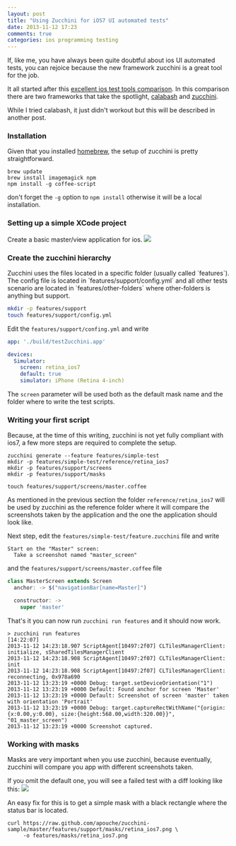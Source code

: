 ```yaml
---
layout: post
title: "Using Zucchini for iOS7 UI automated tests"
date: 2013-11-12 17:23
comments: true
categories: ios programming testing
---
```

If, like me, you have always been quite doubtful about ios UI automated tests, you can rejoice because the new framework zucchini is a great tool for the job.

It all started after this <a href="https://speakerdeck.com/voxdolo/ios-bdd-beatdown">excellent ios test tools comparison</a>. In this comparison there are two frameworks that take the spotlight, <a href="http://calaba.sh/">calabash</a> and <a href="http://www.zucchiniframework.org/">zucchini</a>.

While I tried calabash, it just didn't workout but this will be described in another post.

<h3>Installation</h3>
Given that you installed <a href="http://brew.sh/">homebrew</a>, the setup of zucchini is pretty straightforward.

```
brew update 
brew install imagemagick npm
npm install -g coffee-script
```

don't forget the `-g` option to `npm install` otherwise it will be a local installation.

<h3>Setting up a simple XCode project</h3>
Create a basic master/view application for ios.
<img src="/images/posts/zucchini/1.png" />

<h3>Create the zucchini hierarchy</h3>
Zucchini uses the files located in a specific folder (usually called `features`). The config file is located in `features/support/config.yml` and all other tests scenario are located in `features/other-folders` where other-folders is anything but support.

```bash
mkdir -p features/support
touch features/support/config.yml
```

Edit the `features/support/confing.yml` and write

```yml
app: './build/testZucchini.app'

devices:
  Simulator:
    screen: retina_ios7
    default: true
    simulator: iPhone (Retina 4-inch)
```

The `screen` parameter will be used both as the default mask name and the folder where to write the test scripts.

<h3>Writing your first script</h3>
Because, at the time of this writing, zucchini is not yet fully compliant with ios7, a few more steps are required to complete the setup.

```
zucchini generate --feature features/simple-test
mkdir -p features/simple-test/reference/retina_ios7
mkdir -p features/support/screens
mkdir -p features/support/masks

touch features/support/screens/master.coffee
```

As mentioned in the previous section the folder `reference/retina_ios7` will be used by zucchini as the reference folder where it will compare the screenshots taken by the application and the one the application should look like.

Next step, edit the `features/simple-test/feature.zucchini` file and write

```
Start on the "Master" screen:
  Take a screenshot named "master_screen"
```

and the `features/support/screens/master.coffee` file

```javascript
class MasterScreen extends Screen
  anchor: -> $("navigationBar[name=Master]")

  constructor: ->
    super 'master'
```

That's it you can now run ```zucchini run features``` and it should now work.

```
> zucchini run features                                                                                                                                           [14:22:07]
2013-11-12 14:23:18.907 ScriptAgent[10497:2f07] CLTilesManagerClient: initialize, sSharedTilesManagerClient
2013-11-12 14:23:18.908 ScriptAgent[10497:2f07] CLTilesManagerClient: init
2013-11-12 14:23:18.908 ScriptAgent[10497:2f07] CLTilesManagerClient: reconnecting, 0x978a690
2013-11-12 13:23:19 +0000 Debug: target.setDeviceOrientation("1")
2013-11-12 13:23:19 +0000 Default: Found anchor for screen 'Master'
2013-11-12 13:23:19 +0000 Default: Screenshot of screen 'master' taken with orientation 'Portrait'
2013-11-12 13:23:19 +0000 Debug: target.captureRectWithName("{origin:{x:0.00,y:0.00}, size:{height:568.00,width:320.00}}", "01_master_screen")
2013-11-12 13:23:19 +0000 Screenshot captured.
```

<h3>Working with masks</h3>
Masks are very important when you use zucchini, because eventually, zucchini will compare you app with different screenshots taken.

If you omit the default one, you will see a failed test with a diff looking like this:
<img src="/images/posts/zucchini/diff.png" />

An easy fix for this is to get a simple mask with a black rectangle where the status bar is located.

```
curl https://raw.github.com/apouche/zucchini-sample/master/features/support/masks/retina_ios7.png \
     -o features/masks/retina_ios7.png
```
